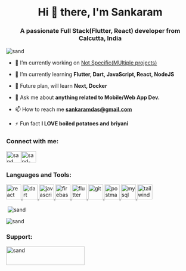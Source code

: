 <h1 align="center">Hi 👋 there, I'm Sankaram</h1>
<h3 align="center">A passionate Full Stack(Flutter, React) developer from Calcutta, India</h3>

<p align="left"> <img src="https://komarev.com/ghpvc/?username=SANKARAMDAS&style=flat-square" alt="sand" /> </p>

- 🔭 I’m currently working on [Not Specific(MUltiple projects)](https://github.com/SANKARAMDAS)

- 🌱 I’m currently learning **Flutter, Dart, JavaScript, React, NodeJS**

- 🔮 Future plan, will learn **Next, Docker**

- 💬 Ask me about **anything related to Mobile/Web App Dev.**

- 📫 How to reach me **sankaramdas@gmail.com**

- ⚡ Fun fact **I LOVE boiled potatoes and briyani**


<h3 align="left">Connect with me:</h3>
<p align="left">
<a href="https://twitter.com/sankaram_d" target="blank"><img align="center" src="https://user-images.githubusercontent.com/31897843/217842906-8f300c3f-b6e7-4809-9114-3dfe3be6e9dd.png" alt="sand" height="30" width="40" /></a><a></a><a></a><a href="https://www.linkedin.com/in/sankaramdas" target="blank"><img align="center" src="https://user-images.githubusercontent.com/31897843/217843421-cbadcca8-9584-4c31-8a40-85826f64184c.png" alt="sand-github" height="30" width="40" /></a>
</p>

<h3 align="left">Languages and Tools:</h3>
<p align="left"><a href="https://reactjs.org/" target="_blank" rel="noreferrer"> <img src="https://user-images.githubusercontent.com/31897843/217845065-ed6c6f94-78e6-4054-938d-110cda59a679.png" alt="react" width="40" height="40"/> </a> <a href="https://dart.dev" target="_blank" rel="noreferrer"> <img src="https://www.vectorlogo.zone/logos/dartlang/dartlang-icon.svg" alt="dart" width="40" height="40"/> </a> 
<a href="https://www.javascript.com/" target="_blank" rel="noreferrer"> <img src="https://user-images.githubusercontent.com/31897843/217864566-025a1ab8-8558-4403-82e4-159c00153f8e.png" alt="javascript" width="40" height="40"/> </a> 
<a href="https://firebase.google.com/" target="_blank" rel="noreferrer"> <img src="https://www.vectorlogo.zone/logos/firebase/firebase-icon.svg" alt="firebase" width="40" height="40"/> </a> <a href="https://flutter.dev" target="_blank" rel="noreferrer"> <img src="https://www.vectorlogo.zone/logos/flutterio/flutterio-icon.svg" alt="flutter" width="40" height="40"/> </a> <a href="https://git-scm.com/" target="_blank" rel="noreferrer"> <img src="https://www.vectorlogo.zone/logos/git-scm/git-scm-icon.svg" alt="git" width="40" height="40"/> </a><a href="https://postman.com" target="_blank" rel="noreferrer"> <img src="https://www.vectorlogo.zone/logos/getpostman/getpostman-icon.svg" alt="postman" width="40" height="40"/> </a> 
  <a href="https://www.mysql.com/" target="_blank" rel="noreferrer"> <img src="https://user-images.githubusercontent.com/31897843/217864341-dfc7d6a0-8f3d-461d-84e7-93996754dc3f.png" alt="mysql" width="40" height="40"/> </a> 
  <a href="https://tailwindcss.com/" target="_blank" rel="noreferrer"> <img src="https://www.vectorlogo.zone/util/preview.html?image=/logos/tailwindcss/tailwindcss-ar21.svg" alt="tailwind" width="40" height="40"/> </a>
</p>

<p>&nbsp;<img align="center" src="https://github-readme-stats.vercel.app/api?username=SANKARAMDAS&show_icons=true&theme=dark&title_color=ffbe33&text_color=ffffff&locale=en" alt="sand" /></p>

<p><img align="center" src="https://github-readme-streak-stats.herokuapp.com?user=SANKARAMDAS&theme=dark&hide_border=true&border_radius=5" alt="sand" /></p>

<h3 align="left">Support:</h3>
<p><a href="https://buymeacoffee.com/sankaramd"> <img align="left" src="https://cdn.buymeacoffee.com/buttons/v2/default-yellow.png" height="50" width="210" alt="sand" /></a></p><br><br>

